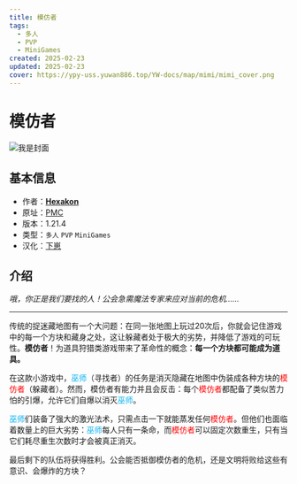 ```yaml
---
title: 模仿者
tags:
  - 多人
  - PVP
  - MiniGames
created: 2025-02-23
updated: 2025-02-23
cover: https://ypy-uss.yuwan886.top/YW-docs/map/mimi/mimi_cover.png
---
```


# 模仿者
![我是封面](https://ypy-uss.yuwan886.top/YW-docs/map/mimi/mimi_cover.png)
## 基本信息

- 作者：[**Hexakon**](https://www.planetminecraft.com/member/hexakon/)
- 原址：[PMC](https://www.planetminecraft.com/project/mimics/)
- 版本：1.21.4
- 类型：`多人` `PVP` `MiniGames` 
- 汉化：[下崽](https://pan.quark.cn/s/03f7dea57c9c)

## 介绍

*哦，你正是我们要找的人！公会急需魔法专家来应对当前的危机……* 

----

传统的捉迷藏地图有一个大问题：在同一张地图上玩过20次后，你就会记住游戏中的每一个方块和藏身之处，这让躲藏者处于极大的劣势，并降低了游戏的可玩性。**模仿者**！为道具狩猎类游戏带来了革命性的概念：**每一个方块都可能成为道具。**

在这款小游戏中，<font color="#00b0f0">巫师</font>（寻找者）的任务是消灭隐藏在地图中伪装成各种方块的<font color="#ff0000">模仿者</font>（躲藏者）。然而，模仿者有能力并且会反击：每个<font color="#ff0000">模仿者</font>都配备了类似苦力怕的引爆，允许它们自爆以消灭<font color="#00b0f0">巫师</font>。

<font color="#00b0f0">巫师</font>们装备了强大的激光法术，只需点击一下就能蒸发任何<font color="#ff0000">模仿者</font>。但他们也面临着数量上的巨大劣势：<font color="#00b0f0">巫师</font>每人只有一条命，而<font color="#ff0000">模仿者</font>可以固定次数重生，只有当它们耗尽重生次数时才会被真正消灭。

最后剩下的队伍将获得胜利。公会能否抵御模仿者的危机，还是文明将败给这些有意识、会爆炸的方块？
